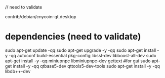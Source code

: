 // need to validate

contrib/debian/cnycoin-qt.desktop


# dependencies (need to validate)
sudo apt-get update -qq
sudo apt-get upgrade -y -qq
sudo apt-get install -y -qq autoconf build-essential pkg-config libssl-dev libboost-all-dev
sudo apt-get install -y -qq miniupnpc libminiupnpc-dev gettext
#for gui
sudo apt-get install -y -qq qtbase5-dev qttools5-dev-tools
sudo apt-get install -y -qq libdb++-dev